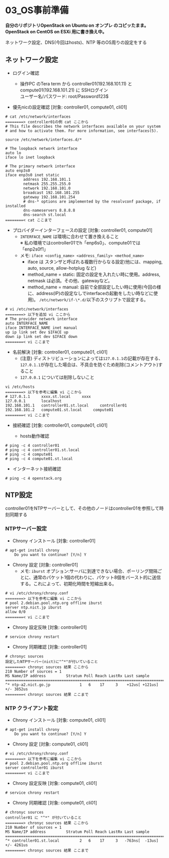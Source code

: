 # 03_OS事前準備

**自分のリポジトリOpenStack on Ubuntu on オンプレ のコピッたまま。OpenStack on CentOS on ESXi 用に書き換え中。**

ネットワーク設定、DNS(今回はhosts)、NTP 等のOS周りの設定をする

## ネットワーク設定

- ログイン確認
  - 操作PC のTera term から controller01(192.168.101.11) と compute01(192.168.101.21) に SSHログイン</br>
  ユーザー名/パスワード: root/Password123$

- 優先nicの設定確認
[対象: controller01, compute01, cli01]

```
# cat /etc/network/interfaces
========> controller01の例 cat ここから
# This file describes the network interfaces available on your system
# and how to activate them. For more information, see interfaces(5).

source /etc/network/interfaces.d/*

# The loopback network interface
auto lo
iface lo inet loopback

# The primary network interface
auto enp3s0
iface enp3s0 inet static
        address 192.168.101.1
        netmask 255.255.255.0
        network 192.168.101.0
        broadcast 192.168.101.255
        gateway 192.168.101.254
        # dns-* options are implemented by the resolvconf package, if installed
        dns-nameservers 8.8.8.8
        dns-search st.local
========< cat ここまで

```

- プロバイダーインターフェースの設定
[対象: controller01, compute01]
  - `INTERFACE_NAME` は環境に合わせて置き換えること</br>
    ※ 私の環境ではcontroller01でh「enp6s0」、compute01では「enp2s0f1」
  - メモ: `iface <config_name> <address_family> <method_name>`
    - iface は スタンザと呼ばれる複数行からなる設定(他には、mapping, auto, source, allow-hotplug など)
    - method_name = static: 固定の設定を入れたい時に使用。address, netmask は必須。その他、gatewayなど。
    - method_name = manual: 自前で全部設定したい時に使用(今回の様に、address(IP)の設定なしでinterfaceの起動をしたい時などに使用)。 `/etc/network/if-\*.d/`以下のスクリプトで設定する。

```
# vi /etc/network/interfaces
========> 以下を追加 vi ここから
# The provider network interface
auto INTERFACE_NAME
iface INTERFACE_NAME inet manual
up ip link set dev $IFACE up
down ip link set dev $IFACE down
========< vi ここまで
```

- 名前解決
[対象: controller01, compute01, cli01]
  - (注意) ディストリビューションによっては`127.0.1.1`の記載が存在する、`127.0.1.1`が存在した場合は、不具合を防ぐため削除(コメントアウト)すること
  - `127.0.0.1` については削除しないこと

```
vi /etc/hosts
========> 以下を参考に編集 vi ここから
# 127.0.1.1     xxxx.st.local     xxxx
127.0.0.1       localhost
192.168.101.1   controller01.st.local     controller01
192.168.101.2   compute01.st.local     compute01
========< vi ここまで
```

- 接続確認
[対象: controller01, compute01, cli01]

  - hosts動作確認

```
# ping -c 4 controller01
# ping -c 4 controller01.st.local
# ping -c 4 compute01
# ping -c 4 compute01.st.local
```

  - インターネット接続確認

```
# ping -c 4 openstack.org
```

## NTP設定

controller01をNTPサーバーとして、その他のノードはcontroller01を参照して時刻同期する

### NTPサーバー設定

- Chrony インストール
[対象: controller01]

```
# apt-get install chrony
    Do you want to continue? [Y/n] Y
```

- Chrony 設定
[対象: controller01]
  - メモ: `iburst` オプション:サーバに到達できない場合、ポーリング間隔ごとに、通常のパケット1個の代わりに、パケット8個をバースト的に送信する。これによって、初期化時間を短縮出来る。

```
# vi /etc/chrony/chrony.conf
========> 以下を参考に編集 vi ここから
# pool 2.debian.pool.ntp.org offline iburst
server ntp.nict.jp iburst
allow 0/0
========< vi ここまで
```

- Chrony 設定反映
[対象: controller01]

```
# service chrony restart
```

- Chrony 同期確認
[対象: controller01]

```
# chronyc sources
設定したNTPサーバー(nict)に"^*"が付いていること
========> chronyc sources 結果 ここから
210 Number of sources = 1
MS Name/IP address         Stratum Poll Reach LastRx Last sample
===============================================================================
^* ntp-a2.nict.go.jp             1   6    17     3    +12us[ +121us] +/- 3852us
========< chronyc sources 結果 ここまで
```


### NTP クライアント設定

- Chrony インストール
[対象: compute01, cli01]

```
# apt-get install chrony
    Do you want to continue? [Y/n] Y
```

- Chrony 設定
[対象: compute01, cli01]

```
# vi /etc/chrony/chrony.conf
========> 以下を参考に編集 vi ここから
# pool 2.debian.pool.ntp.org offline iburst
server controller01 iburst
========< vi ここまで
```

- Chrony 設定反映
[対象: compute01, cli01]

```
# service chrony restart
```

- Chrony 同期確認
[対象: compute01, cli01]

```
# chronyc sources
controller01 に "^*" が付いていること
========> chronyc sources 結果 ここから
210 Number of sources = 1
MS Name/IP address         Stratum Poll Reach LastRx Last sample
===============================================================================
^* controller01.st.local         2   6    17     3   -763ns[  -13us] +/- 4261us
========< chronyc sources 結果 ここまで
```
